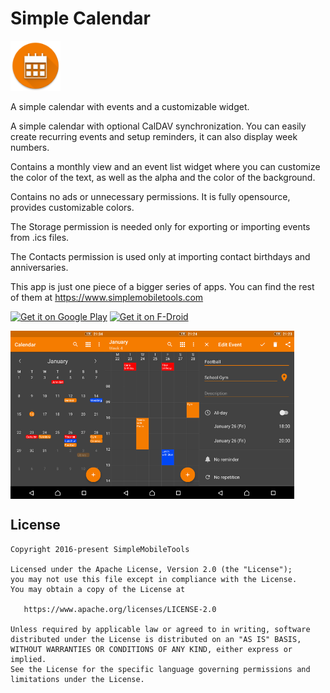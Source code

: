 # Simple Calendar
<img alt="Logo" src="app/src/main/res/mipmap-xxxhdpi/ic_launcher.png" width="80" />

A simple calendar with events and a customizable widget.

A simple calendar with optional CalDAV synchronization. You can easily create recurring events and setup reminders, it can also display week numbers.

Contains a monthly view and an event list widget where you can customize the color of the text, as well as the alpha and the color of the background.

Contains no ads or unnecessary permissions. It is fully opensource, provides customizable colors.

The Storage permission is needed only for exporting or importing events from .ics files.

The Contacts permission is used only at importing contact birthdays and anniversaries.

This app is just one piece of a bigger series of apps. You can find the rest of them at https://www.simplemobiletools.com

<a href='https://play.google.com/store/apps/details?id=com.simplemobiletools.calendar.pro'><img src='http://simplemobiletools.com/assets/images/google-play.png' alt='Get it on Google Play' height='45' /></a>
<a href='https://f-droid.org/packages/com.simplemobiletools.calendar.pro'><img src='http://simplemobiletools.com.assets/images/f-droid.png' alt='Get it on F-Droid' height='45' /></a>

<div style="display:flex;">
<img alt="App image" src="fastlane/metadata/android/en-US/images/phoneScreenshots/app.png" width="30%">
<img alt="App image" src="fastlane/metadata/android/en-US/images/phoneScreenshots/app_4.png" width="30%">
<img alt="App image" src="fastlane/metadata/android/en-US/images/phoneScreenshots/app_5.png" width="30%">
</div>

License
-------
    Copyright 2016-present SimpleMobileTools
    
    Licensed under the Apache License, Version 2.0 (the "License");
    you may not use this file except in compliance with the License.
    You may obtain a copy of the License at
    
       https://www.apache.org/licenses/LICENSE-2.0
    
    Unless required by applicable law or agreed to in writing, software
    distributed under the License is distributed on an "AS IS" BASIS,
    WITHOUT WARRANTIES OR CONDITIONS OF ANY KIND, either express or implied.
    See the License for the specific language governing permissions and
    limitations under the License.
